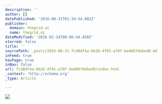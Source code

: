 ```yaml
---
description: ''
author: []
datePublished: '2016-08-31T01:34:34.802Z'
publisher:
  domain: thegrid.ai
  name: thegrid.ai
dateModified: '2016-02-24T08:06:44.458Z'
starred: false
title: ''
sourcePath: _posts/2016-08-31-fcd0df4a-bb26-4f91-a70f-be4087debed0.md
inFeed: true
hasPage: true
inNav: false
url: fcd0df4a-bb26-4f91-a70f-be4087debed0/index.html
_context: 'http://schema.org'
_type: Article

---
```

![](https://imgflo.herokuapp.com/graph/vahj1ThiexotieMo/a9b66d6b98b4e7a6610b89003cdc1f87/insta_brannan.jpg?height=720&input=https%3A%2F%2Fs3-us-west-2.amazonaws.com%2Fthe-grid-img%2Fp%2Ff1e88e4e448232b89bb603c5bb6e15b5f3c90742.jpg&width=960)